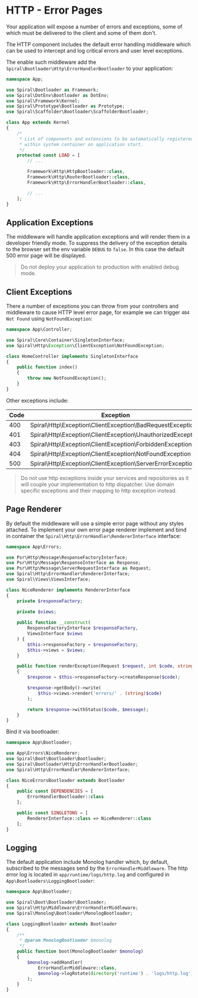 # HTTP - Error Pages
Your application will expose a number of errors and exceptions, some of which must be delivered
to the client and some of them don't.

The HTTP component includes the default error handling middleware which can be used to intercept and log critical errors
and user level exceptions.

The enable such middleware add the `Spiral\Bootloader\Http\ErrorHandlerBootloader` to your application:

```php
namespace App;

use Spiral\Bootloader as Framework;
use Spiral\DotEnv\Bootloader as DotEnv;
use Spiral\Framework\Kernel;
use Spiral\Prototype\Bootloader as Prototype;
use Spiral\Scaffolder\Bootloader\ScaffolderBootloader;

class App extends Kernel
{
    /*
     * List of components and extensions to be automatically registered
     * within system container on application start.
     */
    protected const LOAD = [
        // ...

        Framework\Http\HttpBootloader::class,
        Framework\Http\RouterBootloader::class,
        Framework\Http\ErrorHandlerBootloader::class,

        // ...
    ];
}
```

## Application Exceptions
The middleware will handle application exceptions and will render them in a developer friendly mode. To suppress the delivery 
of the exception details to the browser set the env variable `DEBUG` to `false`. In this case the default 500 error page will
be displayed.

> Do not deploy your application to production with enabled debug mode.

## Client Exceptions
There a number of exceptions you can throw from your controllers and middleware to cause HTTP level error page, for example
we can trigger `404 Not Found` using `NotFoundException`:

```php
namespace App\Controller;

use Spiral\Core\Container\SingletonInterface;
use Spiral\Http\Exception\ClientException\NotFoundException;

class HomeController implements SingletonInterface
{
    public function index()
    {
        throw new NotFoundException();
    }
}
```

Other exceptions include:

Code | Exception 
--- | ---
400 | Spiral\Http\Exception\ClientException\BadRequestException
401 | Spiral\Http\Exception\ClientException\UnauthorizedException
403 | Spiral\Http\Exception\ClientException\ForbiddenException
404 | Spiral\Http\Exception\ClientException\NotFoundException
500 | Spiral\Http\Exception\ClientException\ServerErrorException

> Do not use http exceptions inside your services and repositories as it will couple your implementation to http dispatcher.
> Use domain specific exceptions and their mapping to http exception instead.

## Page Renderer
By default the middleware will use a simple error page without any styles attached. To implement your own error page renderer
implement and bind in container the `Spiral\Http\ErrorHandler\RendererInterface` interface:

```php
namespace App\Errors;

use Psr\Http\Message\ResponseFactoryInterface;
use Psr\Http\Message\ResponseInterface as Response;
use Psr\Http\Message\ServerRequestInterface as Request;
use Spiral\Http\ErrorHandler\RendererInterface;
use Spiral\Views\ViewsInterface;

class NiceRenderer implements RendererInterface
{
    private $responseFactory;
    
    private $views;

    public function __construct(
        ResponseFactoryInterface $responseFactory,
        ViewsInterface $views
    ) {
        $this->responseFactory = $responseFactory;
        $this->views = $views;
    }

    public function renderException(Request $request, int $code, string $message): Response
    {
        $response = $this->responseFactory->createResponse($code);

        $response->getBody()->write(
            $this->views->render('errors/' . (string)$code)
        );

        return $response->withStatus($code, $message);
    }
}
```

Bind it via bootloader:

```php
namespace App\Bootloader;

use App\Errors\NiceRenderer;
use Spiral\Boot\Bootloader\Bootloader;
use Spiral\Bootloader\Http\ErrorHandlerBootloader;
use Spiral\Http\ErrorHandler\RendererInterface;

class NiceErrorsBootloader extends Bootloader
{
    public const DEPENDENCIES = [
        ErrorHandlerBootloader::class
    ];

    public const SINGLETONS = [
        RendererInterface::class => NiceRenderer::class
    ];
}
```

## Logging
The default application include Monolog handler which, by default, subscribed to the messages send by the `ErrorHandlerMiddleware`.
The http error log is located in `app/runtime/logs/http.log` and configured in `App\Bootloaders\LoggingBootloader`:

```php
namespace App\Bootloader;

use Spiral\Boot\Bootloader\Bootloader;
use Spiral\Http\Middleware\ErrorHandlerMiddleware;
use Spiral\Monolog\Bootloader\MonologBootloader;

class LoggingBootloader extends Bootloader
{
    /**
     * @param MonologBootloader $monolog
     */
    public function boot(MonologBootloader $monolog)
    {
        $monolog->addHandler(
            ErrorHandlerMiddleware::class,
            $monolog->logRotate(directory('runtime') . 'logs/http.log')
        );
    }
}
```
